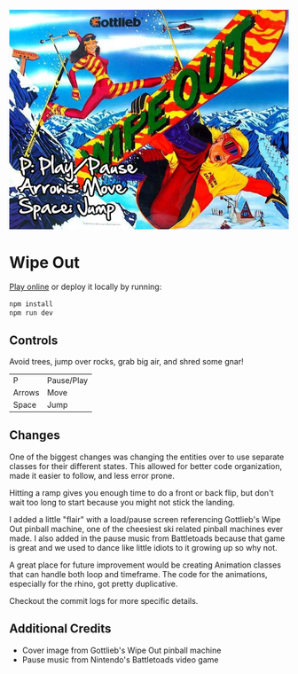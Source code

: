 ![wipeout](img/wipeout.jpg)

# Wipe Out

[Play online]() or deploy it locally by running:
```
npm install
npm run dev
```

## Controls
Avoid trees, jump over rocks, grab big air, and shred some gnar! 

|||
|:---|:---|
|P|Pause/Play
|Arrows|Move
|Space|Jump 

## Changes
One of the biggest changes was changing the entities over to use separate classes for their different states. This allowed for better code organization, made it easier to follow, and less error prone.

Hitting a ramp gives you enough time to do a front or back flip, but don't wait too long to start because you might not stick the landing.

 I added a little "flair" with a load/pause screen referencing Gottlieb's Wipe Out pinball machine, one of the cheesiest ski related pinball machines ever made. I also added in the pause music from Battletoads because that game is great and we used to dance like little idiots to it growing up so why not. 

A great place for future improvement would be creating Animation classes that can handle both loop and timeframe. The code for the animations, especially for the rhino, got pretty duplicative.

Checkout the commit logs for more specific details.

## Additional Credits
- Cover image from Gottlieb's Wipe Out pinball machine
- Pause music from Nintendo's Battletoads video game